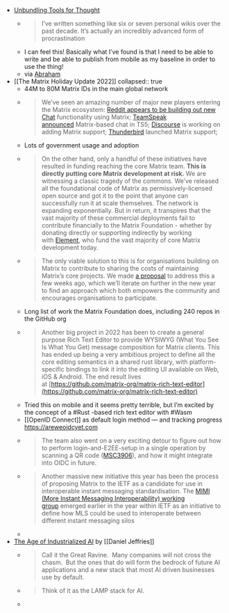 - [Unbundling Tools for Thought](https://borretti.me/article/unbundling-tools-for-thought)
	- > I’ve written something like six or seven personal wikis over the past decade. It’s actually an incredibly advanced form of procrastination
	- I can feel this! Basically what I’ve found is that I need to be able to write and be able to publish from mobile as my baseline in order to use the thing!
	- via [Abraham](https://toolsforthought.rocks/@absamma/109580780206399372)
- [[The Matrix Holiday Update 2022]]
  collapsed:: true
	- 44M to 80M Matrix IDs in the main global network
	- > We’ve seen an amazing number of major new players entering the Matrix ecosystem: [Reddit appears to be building out new Chat](https://macaw.social/@wongmjane/109529583352532543) functionality using Matrix; [TeamSpeak announced](https://twitter.com/teamspeak/status/1589621116032585728) Matrix-based chat in TS5; [Discourse](https://meta.discourse.org/t/matrix-protocol-for-chat/210780) is working on adding Matrix support; [Thunderbird](https://www.theregister.com/2022/06/30/thunderbird_102) launched Matrix support;
	- Lots of government usage and adoption
	- > On the other hand, only a handful of these initiatives have resulted in funding reaching the core Matrix team. **This is directly putting core Matrix development at risk.** We are witnessing a classic tragedy of the commons. We’ve released all the foundational code of Matrix as permissively-licensed open source and got it to the point that anyone can successfully run it at scale themselves. The network is expanding exponentially. But in return, it transpires that the vast majority of these commercial deployments fail to contribute financially to the Matrix Foundation - whether by donating directly or supporting indirectly by working with [Element](https://element.io/), who fund the vast majority of core Matrix development today.
	- > The only viable solution to this is for organisations building on Matrix to contribute to sharing the costs of maintaining Matrix’s core projects. We made [a proposal](https://matrix.org/blog/2022/12/01/funding-matrix-via-the-matrix-org-foundation) to address this a few weeks ago, which we’ll iterate on further in the new year to find an approach which both empowers the community and encourages organisations to participate.
	- Long list of work the Matrix Foundation does, including 240 repos in the GitHub org
	- > Another big project in 2022 has been to create a general purpose Rich Text Editor to provide WYSIWYG (What You See Is What You Get) message composition for Matrix clients. This has ended up being a very ambitious project to define all the core editing semantics in a shared rust library, with platform-specific bindings to link it into the editing UI available on Web, iOS & Android. The end result lives at [https://github.com/matrix-org/matrix-rich-text-editor](https://github.com/matrix-org/matrix-rich-text-editor)
	- Tried this on mobile and it seems pretty terrible, but I’m excited by the concept of a #Rust -based rich text editor with #Wasm
	- [[OpenID Connect]] as default login method — and tracking progress https://areweoidcyet.com
	- > The team also went on a very exciting detour to figure out how to perform login-and-E2EE-setup in a single operation by scanning a QR code ([MSC3906](https://github.com/matrix-org/matrix-spec-proposals/pull/3906)), and how it might integrate into OIDC in future.
	- > Another massive new initiative this year has been the process of proposing Matrix to the IETF as a candidate for use in interoperable instant messaging standardisation. The [MIMI (More Instant Messaging Interoperability) working group](https://datatracker.ietf.org/group/mimi/about/) emerged earlier in the year within IETF as an initiative to define how MLS could be used to interoperate between different instant messaging silos
	-
- [The Age of Industrialized AI](https://danieljeffries.substack.com/p/the-age-of-industrialized-ai) by [[Daniel Jeffries]]
	- > Call it the Great Ravine.  Many companies will not cross the chasm.  But the ones that do will form the bedrock of future AI applications and a new stack that most AI driven businesses use by default.
	- > Think of it as the LAMP stack for AI.
	-